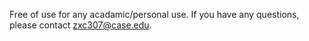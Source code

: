 Free of use for any acadamic/personal use.
If you have any questions, please contact zxc307@case.edu.
